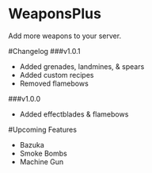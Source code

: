 # WeaponsPlus
Add more weapons to your server.

#Changelog
###v1.0.1
* Added grenades, landmines, & spears
* Added custom recipes
* Removed flamebows

###v1.0.0
* Added effectblades & flamebows

#Upcoming Features
* Bazuka
* Smoke Bombs
* Machine Gun


